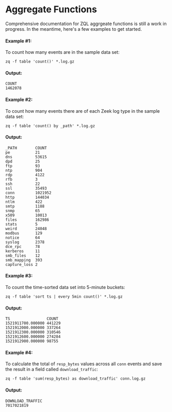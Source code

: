 # Aggregate Functions

Comprehensive documentation for ZQL aggrgeate functions is still a work in
progress. In the meantime, here's a few examples to get started.

#### Example #1:

To count how many events are in the sample data set:

```zq-command
zq -f table 'count()' *.log.gz
```

#### Output:
```zq-output
COUNT
1462078
```

#### Example #2:

To count how many events there are of each Zeek log type in the sample data
set:

```zq-command
zq -f table 'count() by _path' *.log.gz
```

#### Output:
```zq-output
_PATH        COUNT
pe           21
dns          53615
dpd          25
ftp          93
ntp          904
rdp          4122
rfb          3
ssh          22
ssl          35493
conn         1021952
http         144034
ntlm         422
smtp         1188
snmp         65
x509         10013
files        162986
stats        5
weird        24048
modbus       129
notice       64
syslog       2378
dce_rpc      78
kerberos     11
smb_files    12
smb_mapping  393
capture_loss 2
```

#### Example #3:

To count the time-sorted data set into 5-minute buckets:

```zq-command
zq -f table 'sort ts | every 5min count()' *.log.gz
```

#### Output:
```zq-output
TS                COUNT
1521911700.000000 441229
1521912000.000000 337264
1521912300.000000 310546
1521912600.000000 274284
1521912900.000000 98755
```

#### Example #4:

To calculate the total of `resp_bytes` values across all `conn` events and save
the result in a field called `download_traffic`:

```zq-command
zq -f table 'sum(resp_bytes) as download_traffic' conn.log.gz
```

#### Output:
```zq-output
DOWNLOAD_TRAFFIC
7017021819
```
